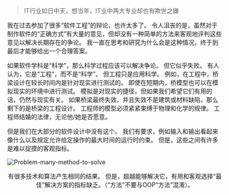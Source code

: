> IT行业如日中天，想当年，IT业中两大专业却也有欺世之嫌

我在过去参加了很多“软件工程”的辩论，也许太多了。 令人沮丧的是，虽然对于制作软件的“正确方式”有大量的意见，但却没有一种简单的方法来客观地评判这些意见以解决长期存在的争论。 我一直在思考和研究为什么会是这种情况，终于到最后才能够给出一个合理答案。

如果软件学科是“科学”，那么科学过程应该可以解决争论。 但它似乎失败。 有人认为，它是“工程”，而不是“科学”。 但工程只是应用科学。 例如，在工程中，桥梁设计在较长时间内是针对现实进行测试的。 即使在短期内，桥模型也可以在模拟现实的环境中进行测试。 模拟是对现实的捷径，但如果我们希望它们有用的话，仍然与现实有关。 如果桥梁最终失效，并且失效不是建筑或材料缺陷，那么剩下的是桥梁的工程设计。 工程师的模型必须紧紧束缚于物理和化学的规律。 工程师结婚的法律，无论他/她是否愿意。

但是我们在大部分的软件设计中没有这个。 我们有要求，例如输入和输出看起来像什么以及规定允许给定操作的最大时间的运行时约束。 但是，这些之间有许多是难以捉摸的客观指标。

<ecnter>![Problem-many-method-to-solve](http://blog.onlyus.online/many_solutions.png)</center>

<center>有很多技术和算法产生相同的结果。 但是，超越能够解决它，有用和客观选择“最佳”解决方案的指标缺乏。（“方法”不要与OOP“方法”混淆）。</center>
